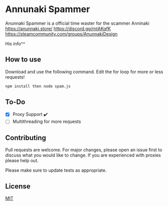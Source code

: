 # Annunaki Spammer

Anunnaki Spammer is a official time waster for the scammer Anninaki
https://anunnaki.store/
https://discord.gg/mtAKqfK
https://steamcommunity.com/groups/AnunnakiDesign

His info^^



## How to use

Download and use the following command. Edit the for loop for more or less requests!

```bash
npm install then node spam.js
```

## To-Do

- [x] Proxy Support :heavy_check_mark:
- [ ]  Multithreading for more requests

## Contributing
Pull requests are welcome. For major changes, please open an issue first to discuss what you would like to change. If you are experienced with proxies please help out.

Please make sure to update tests as appropriate.

## License
[MIT](https://choosealicense.com/licenses/mit/)
